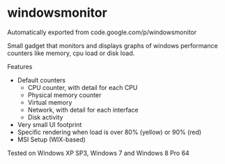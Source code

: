 # windowsmonitor
Automatically exported from code.google.com/p/windowsmonitor

Small gadget that monitors and displays graphs of windows performance counters like memory, cpu load or disk load. 

Features
* Default counters
  * CPU counter, with detail for each CPU
  * Physical memory counter
  * Virtual memory
  * Network, with detail for each interface
  * Disk activity
* Very small UI footprint
* Specific rendering when load is over 80% (yellow) or 90% (red)
* MSI Setup (WIX-based)

Tested on Windows XP SP3, Windows 7 and Windows 8 Pro 64
